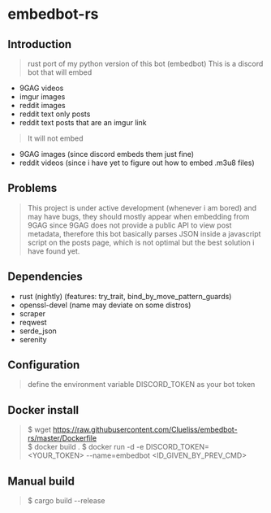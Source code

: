# embedbot-rs

## Introduction

> rust port of my python version of this bot (embedbot)
> This is a discord bot that will embed
- 9GAG videos  
- imgur images   
- reddit images  
- reddit text only posts  
- reddit text posts that are an imgur link  
> It will not embed
- 9GAG images (since discord embeds them just fine)  
- reddit videos (since i have yet to figure out how to embed .m3u8 files)  

## Problems
> This project is under active development (whenever i am bored) and may have bugs, they should mostly appear when embedding from 9GAG since 9GAG does not provide a public API to view post metadata, therefore this bot basically parses JSON inside a javascript script on the posts page, which is not optimal but the best solution i have found yet.

## Dependencies
- rust (nightly) (features: try_trait, bind_by_move_pattern_guards)
- openssl-devel (name may deviate on some distros)
- scraper
- reqwest
- serde_json
- serenity

## Configuration
> define the environment variable DISCORD_TOKEN as your bot token  

## Docker install
> $ wget https://raw.githubusercontent.com/Clueliss/embedbot-rs/master/Dockerfile  
> $ docker build .
> $ docker run -d -e DISCORD_TOKEN=<YOUR_TOKEN> --name=embedbot <ID_GIVEN_BY_PREV_CMD> 

## Manual build
> $ cargo build --release
